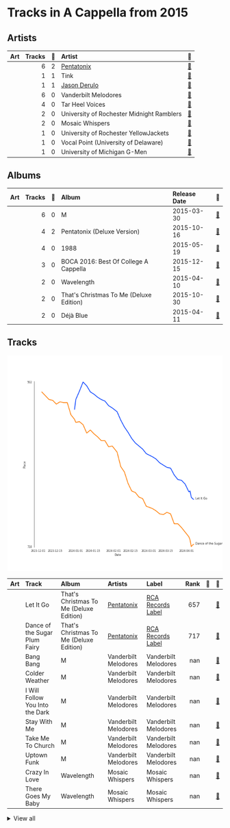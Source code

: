 # Tracks in A Cappella from 2015

## Artists

| Art | Tracks | 💚 | Artist | 🔗 |
|:---|---:|---:|:---|:---|
| <img src="https://i.scdn.co/image/ab6761610000e5eb746dd598cf914934bd27ed7e" alt="" width="50" /> | 6 | 2 | [Pentatonix](../../../artists/pentatonix/overview.md) | [🔗](https://open.spotify.com/artist/26AHtbjWKiwYzsoGoUZq53) |
| <img src="https://i.scdn.co/image/ab6761610000e5ebee310fa1ea1733fd31d9866c" alt="" width="50" /> | 1 | 1 | Tink | [🔗](https://open.spotify.com/artist/4v6XOdonnfpdTKTRJArG7v) |
| <img src="https://i.scdn.co/image/ab6761610000e5eb62fa38af4bdc7322b2103493" alt="" width="50" /> | 1 | 1 | [Jason Derulo](../../../artists/jason_derulo/overview.md) | [🔗](https://open.spotify.com/artist/07YZf4WDAMNwqr4jfgOZ8y) |
| <img src="https://i.scdn.co/image/ab6761610000e5eb8cb389217e22c8ecb1846122" alt="" width="50" /> | 6 | 0 | Vanderbilt Melodores | [🔗](https://open.spotify.com/artist/7HkF8fT7TZlrQsjSgWUEXN) |
| <img src="https://i.scdn.co/image/ab6761610000e5eb3a9c5b798300322d4bc698f0" alt="" width="50" /> | 4 | 0 | Tar Heel Voices | [🔗](https://open.spotify.com/artist/1apO6pJsV1nwuF2K8sEsDo) |
| <img src="https://i.scdn.co/image/ab6761610000e5eb71d410aa92b2950f9d59e2bc" alt="" width="50" /> | 2 | 0 | University of Rochester Midnight Ramblers | [🔗](https://open.spotify.com/artist/2Tv49uvEsNJXUpuFL7HuKu) |
| <img src="https://i.scdn.co/image/ab6761610000e5ebca516d559d106ed3854fc71b" alt="" width="50" /> | 2 | 0 | Mosaic Whispers | [🔗](https://open.spotify.com/artist/0fP33MCfVUaPivyFYLZtoh) |
| <img src="https://i.scdn.co/image/ab6761610000e5eb9f0ec2e6469f7552d8a7ea63" alt="" width="50" /> | 1 | 0 | University of Rochester YellowJackets | [🔗](https://open.spotify.com/artist/5PdBpsZXvnEbbTe1589fMO) |
| <img src="https://i.scdn.co/image/ab6761610000e5eb8be60bf944b4dfa165ed2995" alt="" width="50" /> | 1 | 0 | Vocal Point (University of Delaware) | [🔗](https://open.spotify.com/artist/4nrhXBXu7FnxWeSbB21bfk) |
| | 1 | 0 | University of Michigan G-Men | [🔗](https://open.spotify.com/artist/1jANAnjCBrwxiT4c33eeNc) |

## Albums

| Art | Tracks | 💚 | Album | Release Date | 🔗 |
|:---|---:|---:|:---|:---|:---|
| <img src="https://i.scdn.co/image/ab67616d0000b27331c35347cbb989e84ccccf8e" alt="" width="50" /> | 6 | 0 | M | 2015-03-30 | [🔗](https://open.spotify.com/album/1B0XzLFo4XYh8QIwPRTdpR) |
| <img src="https://i.scdn.co/image/ab67616d0000b27338407526ecab26f59f44f999" alt="" width="50" /> | 4 | 2 | Pentatonix (Deluxe Version) | 2015-10-16 | [🔗](https://open.spotify.com/album/6qf9tE8pNRW0kX1Cucrixr) |
| <img src="https://i.scdn.co/image/ab67616d0000b2730719dbaac955fe41fed564ad" alt="" width="50" /> | 4 | 0 | 1988 | 2015-05-19 | [🔗](https://open.spotify.com/album/6nktHqHKPt8kT4ozUJvwrs) |
| <img src="https://i.scdn.co/image/ab67616d0000b2732c9bde1126c992a7140f4976" alt="" width="50" /> | 3 | 0 | BOCA 2016: Best Of College A Cappella | 2015-12-15 | [🔗](https://open.spotify.com/album/2AOr4esohQurJGXklhRH1a) |
| <img src="https://i.scdn.co/image/ab67616d0000b273e49dba8b71933913e6d8cc3f" alt="" width="50" /> | 2 | 0 | Wavelength | 2015-04-10 | [🔗](https://open.spotify.com/album/56RyapLbZ4DESHfzD87X7F) |
| <img src="https://i.scdn.co/image/ab67616d0000b273e0283afa7dd6c6ac806fb67c" alt="" width="50" /> | 2 | 0 | That's Christmas To Me (Deluxe Edition) | 2015-10-30 | [🔗](https://open.spotify.com/album/082VlX7cBth0o8xqDGclNn) |
| <img src="https://i.scdn.co/image/ab67616d0000b27356231fb2f9b79b8ef4e4dcdd" alt="" width="50" /> | 2 | 0 | Déjà Blue | 2015-04-11 | [🔗](https://open.spotify.com/album/1mZNLR8qY6GhhrnCmtEAv3) |

## Tracks

![Track score ranking over time](../../../images/playlists/a_cappella/2015/tracks_time_series.png)

| Art | Track | Album | Artists | Label | Rank | 💚 | 🔗 |
|:---|:---|:---|:---|:---|---:|:---|:---|
| <img src="https://i.scdn.co/image/ab67616d0000b273e0283afa7dd6c6ac806fb67c" alt="" width="50" /> | Let It Go | That's Christmas To Me (Deluxe Edition) | [Pentatonix](../../../artists/pentatonix/overview.md) | [RCA Records Label](../../../labels/rca_records_label) | 657 | | [🔗](https://open.spotify.com/track/2G7K3Op9y3HhqrF2TdHP95) |
| <img src="https://i.scdn.co/image/ab67616d0000b273e0283afa7dd6c6ac806fb67c" alt="" width="50" /> | Dance of the Sugar Plum Fairy | That's Christmas To Me (Deluxe Edition) | [Pentatonix](../../../artists/pentatonix/overview.md) | [RCA Records Label](../../../labels/rca_records_label) | 717 | | [🔗](https://open.spotify.com/track/0u0TlASkQWH2bGIZRu0HLh) |
| <img src="https://i.scdn.co/image/ab67616d0000b27331c35347cbb989e84ccccf8e" alt="" width="50" /> | Bang Bang | M | Vanderbilt Melodores | Vanderbilt Melodores | nan | | [🔗](https://open.spotify.com/track/1UOM0rw7bL6ABrJJdCQVGS) |
| <img src="https://i.scdn.co/image/ab67616d0000b27331c35347cbb989e84ccccf8e" alt="" width="50" /> | Colder Weather | M | Vanderbilt Melodores | Vanderbilt Melodores | nan | | [🔗](https://open.spotify.com/track/6ZlO7zjdkGguzlzqETjQWX) |
| <img src="https://i.scdn.co/image/ab67616d0000b27331c35347cbb989e84ccccf8e" alt="" width="50" /> | I Will Follow You Into the Dark | M | Vanderbilt Melodores | Vanderbilt Melodores | nan | | [🔗](https://open.spotify.com/track/0pSpcp8H6Uz0YYTstd6TQd) |
| <img src="https://i.scdn.co/image/ab67616d0000b27331c35347cbb989e84ccccf8e" alt="" width="50" /> | Stay With Me | M | Vanderbilt Melodores | Vanderbilt Melodores | nan | | [🔗](https://open.spotify.com/track/4RmV6pCVugq1eRjVyAFif0) |
| <img src="https://i.scdn.co/image/ab67616d0000b27331c35347cbb989e84ccccf8e" alt="" width="50" /> | Take Me To Church | M | Vanderbilt Melodores | Vanderbilt Melodores | nan | | [🔗](https://open.spotify.com/track/3V9QTe9fMUYNts2DQMk6kx) |
| <img src="https://i.scdn.co/image/ab67616d0000b27331c35347cbb989e84ccccf8e" alt="" width="50" /> | Uptown Funk | M | Vanderbilt Melodores | Vanderbilt Melodores | nan | | [🔗](https://open.spotify.com/track/5HonIiodFfMQo6ThSI24Xy) |
| <img src="https://i.scdn.co/image/ab67616d0000b273e49dba8b71933913e6d8cc3f" alt="" width="50" /> | Crazy In Love | Wavelength | Mosaic Whispers | Mosaic Whispers | nan | | [🔗](https://open.spotify.com/track/0QC4u321fMlZlCJ46vk5uW) |
| <img src="https://i.scdn.co/image/ab67616d0000b273e49dba8b71933913e6d8cc3f" alt="" width="50" /> | There Goes My Baby | Wavelength | Mosaic Whispers | Mosaic Whispers | nan | | [🔗](https://open.spotify.com/track/5914Jx2xX9GLN2saFuKJk1) |


<details>
<summary>View all</summary>

| Art | Track | Album | Artists | Label | Rank | 💚 | 🔗 |
|:---|:---|:---|:---|:---|---:|:---|:---|
| <img src="https://i.scdn.co/image/ab67616d0000b27356231fb2f9b79b8ef4e4dcdd" alt="" width="50" /> | If I Ain't Got You | Déjà Blue | University of Rochester Midnight Ramblers | The University of Rochester Midnight Ramblers | nan | | [🔗](https://open.spotify.com/track/3uzpLD83HIswicPyNjIAeV) |
| <img src="https://i.scdn.co/image/ab67616d0000b27356231fb2f9b79b8ef4e4dcdd" alt="" width="50" /> | Somebody to Love | Déjà Blue | University of Rochester Midnight Ramblers | The University of Rochester Midnight Ramblers | nan | | [🔗](https://open.spotify.com/track/1eFGyhxh3mhU2UhO43cikk) |
| <img src="https://i.scdn.co/image/ab67616d0000b2730719dbaac955fe41fed564ad" alt="" width="50" /> | Can't Take My Eyes Off You | 1988 | Tar Heel Voices | Tar Heel Voices | nan | | [🔗](https://open.spotify.com/track/421iteTHiwbWZneFqAUQpS) |
| <img src="https://i.scdn.co/image/ab67616d0000b2730719dbaac955fe41fed564ad" alt="" width="50" /> | Chandelier | 1988 | Tar Heel Voices | Tar Heel Voices | nan | | [🔗](https://open.spotify.com/track/18wXABY4rT8OWkluEuXir0) |
| <img src="https://i.scdn.co/image/ab67616d0000b2730719dbaac955fe41fed564ad" alt="" width="50" /> | Counting Stars | 1988 | Tar Heel Voices | Tar Heel Voices | nan | | [🔗](https://open.spotify.com/track/497vByhCSwcQHKrLOqsXgA) |
| <img src="https://i.scdn.co/image/ab67616d0000b2730719dbaac955fe41fed564ad" alt="" width="50" /> | Say Something | 1988 | Tar Heel Voices | Tar Heel Voices | nan | | [🔗](https://open.spotify.com/track/2lXAm7golSL8XPCJiv8qVS) |
| <img src="https://i.scdn.co/image/ab67616d0000b27338407526ecab26f59f44f999" alt="" width="50" /> | Can't Sleep Love | Pentatonix (Deluxe Version) | [Pentatonix](../../../artists/pentatonix/overview.md) | [RCA Records Label](../../../labels/rca_records_label) | nan | | [🔗](https://open.spotify.com/track/1klGbW5a9qTBFUjFfddbmU) |
| <img src="https://i.scdn.co/image/ab67616d0000b27338407526ecab26f59f44f999" alt="" width="50" /> | Can't Sleep Love (feat. Tink) | Pentatonix (Deluxe Version) | [Pentatonix](../../../artists/pentatonix/overview.md), Tink | [RCA Records Label](../../../labels/rca_records_label) | nan | 💚 | [🔗](https://open.spotify.com/track/1GXFYdKM6MNrogE2PacpKe) |
| <img src="https://i.scdn.co/image/ab67616d0000b27338407526ecab26f59f44f999" alt="" width="50" /> | If I Ever Fall In Love (feat. Jason Derulo) | Pentatonix (Deluxe Version) | [Pentatonix](../../../artists/pentatonix/overview.md), [Jason Derulo](../../../artists/jason_derulo/overview.md) | [RCA Records Label](../../../labels/rca_records_label) | nan | 💚 | [🔗](https://open.spotify.com/track/3vaWsG3oKZt0bSra2p5c5R) |
| <img src="https://i.scdn.co/image/ab67616d0000b27338407526ecab26f59f44f999" alt="" width="50" /> | Na Na Na | Pentatonix (Deluxe Version) | [Pentatonix](../../../artists/pentatonix/overview.md) | [RCA Records Label](../../../labels/rca_records_label) | nan | | [🔗](https://open.spotify.com/track/6v08G3CGcoyiODIWZoOxR4) |
| <img src="https://i.scdn.co/image/ab67616d0000b2732c9bde1126c992a7140f4976" alt="" width="50" /> | Bang Bang | BOCA 2016: Best Of College A Cappella | University of Rochester YellowJackets | [Varsity Vocals](../../../labels/varsity_vocals) | nan | | [🔗](https://open.spotify.com/track/41O5Dh0QQF7x8djeNhCHzK) |
| <img src="https://i.scdn.co/image/ab67616d0000b2732c9bde1126c992a7140f4976" alt="" width="50" /> | Break Free | BOCA 2016: Best Of College A Cappella | Vocal Point (University of Delaware) | [Varsity Vocals](../../../labels/varsity_vocals) | nan | | [🔗](https://open.spotify.com/track/1ytCzhV54aRqPpMMxhiQGD) |
| <img src="https://i.scdn.co/image/ab67616d0000b2732c9bde1126c992a7140f4976" alt="" width="50" /> | Skinny Love | BOCA 2016: Best Of College A Cappella | University of Michigan G-Men | [Varsity Vocals](../../../labels/varsity_vocals) | nan | | [🔗](https://open.spotify.com/track/6PWPv9j5TcbDd9LjJC7s5W) |

</details>

